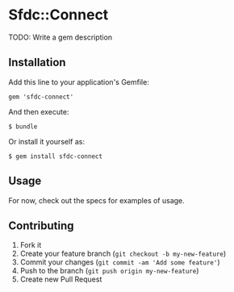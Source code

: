 # Sfdc::Connect

TODO: Write a gem description

## Installation

Add this line to your application's Gemfile:

    gem 'sfdc-connect'

And then execute:

    $ bundle

Or install it yourself as:

    $ gem install sfdc-connect

## Usage

For now, check out the specs for examples of usage.

## Contributing

1. Fork it
2. Create your feature branch (`git checkout -b my-new-feature`)
3. Commit your changes (`git commit -am 'Add some feature'`)
4. Push to the branch (`git push origin my-new-feature`)
5. Create new Pull Request
